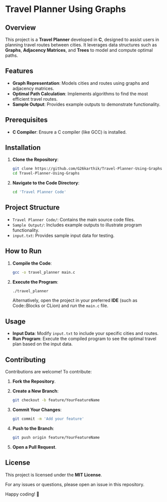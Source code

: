 # Travel Planner Using Graphs

## Overview

This project is a **Travel Planner** developed in **C**, designed to assist users in planning travel routes between cities. It leverages data structures such as **Graphs**, **Adjacency Matrices**, and **Trees** to model and compute optimal paths.

## Features

- **Graph Representation**: Models cities and routes using graphs and adjacency matrices.
- **Optimal Path Calculation**: Implements algorithms to find the most efficient travel routes.
- **Sample Output**: Provides example outputs to demonstrate functionality.

## Prerequisites

- **C Compiler**: Ensure a C compiler (like GCC) is installed.

## Installation

1. **Clone the Repository**:

   ```sh
   git clone https://github.com/G26karthik/Travel-Planner-Using-Graphs.git
   cd Travel-Planner-Using-Graphs
   ```

2. **Navigate to the Code Directory**:

   ```sh
   cd 'Travel Planner Code'
   ```

## Project Structure

- `Travel Planner Code/`: Contains the main source code files.
- `Sample Output/`: Includes example outputs to illustrate program functionality.
- `input.txt`: Provides sample input data for testing.

## How to Run

1. **Compile the Code**:

   ```sh
   gcc -o travel_planner main.c
   ```

2. **Execute the Program**:

   ```sh
   ./travel_planner
   ```

   Alternatively, open the project in your preferred **IDE** (such as Code::Blocks or CLion) and run the `main.c` file.

## Usage

- **Input Data**: Modify `input.txt` to include your specific cities and routes.
- **Run Program**: Execute the compiled program to see the optimal travel plan based on the input data.

## Contributing

Contributions are welcome! To contribute:

1. **Fork the Repository**.
2. **Create a New Branch**:

   ```sh
   git checkout -b feature/YourFeatureName
   ```

3. **Commit Your Changes**:

   ```sh
   git commit -m 'Add your feature'
   ```

4. **Push to the Branch**:

   ```sh
   git push origin feature/YourFeatureName
   ```

5. **Open a Pull Request**.

## License

This project is licensed under the **MIT License**.


For any issues or questions, please open an issue in this repository.

Happy coding! 🚀

